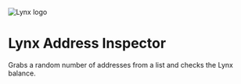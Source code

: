 ![Lynx logo](https://get.clevver.org/9f72f19711a5784e0382d3e2fbfb3660171975b335f789404f149a146c08a05b.png)

# Lynx Address Inspector
Grabs a random number of addresses from a list and checks the Lynx balance.
